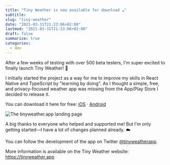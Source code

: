 ```yaml
---
title: "Tiny Weather is now available for download ☁️"
subtitle:
slug: "tiny-weather"
date: "2021-03-31T21:23:06+02:00"
lastmod: "2021-03-31T21:23:06+02:00"
draft: false
summarize: true
categories:
  - dev
---
```


After a few weeks of testing with over 500 beta testers, I'm super excited to finally launch Tiny Weather! 🚀

<!--more-->

I initially started the project as a way for me to improve my skills in React Native and TypeScript by "learning by doing". As I thought a simple, free, and privacy-focused weather app was missing from the App/Play Store I decided to release it.

You can download it here for free: [iOS](https://apps.apple.com/us/app/tiny-weather-simple-forecasts/id1522059185) · [Android](https://play.google.com/store/apps/details?id=com.alexandersandberg.tinyweather)

![The tinyweather.app landing page](/img/tw-launch.png)

A big thanks to everyone who helped and supported me! But I'm only getting started—I have a lot of changes planned already. ☁️

You can follow the development of the app on Twitter [@tinyweatherapp](https://twitter.com/tinyweatherapp).

More information is available on the Tiny Weather website: https://tinyweather.app
